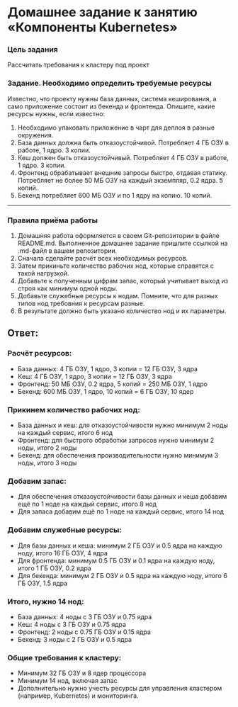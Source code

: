 # Домашнее задание к занятию «Компоненты Kubernetes»

### Цель задания

Рассчитать требования к кластеру под проект

### Задание. Необходимо определить требуемые ресурсы
Известно, что проекту нужны база данных, система кеширования, а само приложение состоит из бекенда и фронтенда. Опишите, какие ресурсы нужны, если известно:

1. Необходимо упаковать приложение в чарт для деплоя в разные окружения. 
2. База данных должна быть отказоустойчивой. Потребляет 4 ГБ ОЗУ в работе, 1 ядро. 3 копии. 
3. Кеш должен быть отказоустойчивый. Потребляет 4 ГБ ОЗУ в работе, 1 ядро. 3 копии. 
4. Фронтенд обрабатывает внешние запросы быстро, отдавая статику. Потребляет не более 50 МБ ОЗУ на каждый экземпляр, 0.2 ядра. 5 копий. 
5. Бекенд потребляет 600 МБ ОЗУ и по 1 ядру на копию. 10 копий.

----

### Правила приёма работы

1. Домашняя работа оформляется в своем Git-репозитории в файле README.md. Выполненное домашнее задание пришлите ссылкой на .md-файл в вашем репозитории.
2. Сначала сделайте расчёт всех необходимых ресурсов.
3. Затем прикиньте количество рабочих нод, которые справятся с такой нагрузкой.
4. Добавьте к полученным цифрам запас, который учитывает выход из строя как минимум одной ноды. 
5. Добавьте служебные ресурсы к нодам. Помните, что для разных типов нод требовния к ресурсам разные. 
6. В результате должно быть указано количество нод и их параметры.

## Ответ:

### Расчёт ресурсов:
- База данных: 4 ГБ ОЗУ, 1 ядро, 3 копии = 12 ГБ ОЗУ, 3 ядра
- Кеш: 4 ГБ ОЗУ, 1 ядро, 3 копии = 12 ГБ ОЗУ, 3 ядра
- Фронтенд: 50 МБ ОЗУ, 0.2 ядра, 5 копий = 250 МБ ОЗУ, 1 ядро
- Бекенд: 600 МБ ОЗУ, 1 ядро, 10 копий = 6 ГБ ОЗУ, 10 ядер

### Прикинем количество рабочих нод:
- База данных и кеш: для отказоустойчивости нужно минимум 2 ноды на каждый сервис, итого 6 нод
- Фронтенд: для быстрого обработки запросов нужно минимум 2 ноды, итого 2 ноды
- Бекенд: для обеспечения производительности нужно минимум 3 ноды, итого 3 ноды

### Добавим запас:
- Для обеспечения отказоустойчивости базы данных и кеша добавим ещё по 1 ноде на каждый сервис, итого 8 нод
- Для запаса добавим ещё по 1 ноде на каждый сервис, итого 14 нод

### Добавим служебные ресурсы:
- Для базы данных и кеша: минимум 2 ГБ ОЗУ и 0.5 ядра на каждую ноду, итого 16 ГБ ОЗУ, 4 ядра
- Для фронтенда: минимум 0.5 ГБ ОЗУ и 0.1 ядра на каждую ноду, итого 1 ГБ ОЗУ, 0.2 ядра
- Для бекенда: минимум 2 ГБ ОЗУ и 0.5 ядра на каждую ноду, итого 6 ГБ ОЗУ, 1.5 ядра

### Итого, нужно 14 нод:
- База данных: 4 ноды с 3 ГБ ОЗУ и 0.75 ядра
- Кеш: 4 ноды с 3 ГБ ОЗУ и 0.75 ядра
- Фронтенд: 2 ноды с 0.75 ГБ ОЗУ и 0.15 ядра
- Бекенд: 3 ноды с 2 ГБ ОЗУ и 0.5 ядра

### Общие требования к кластеру:
- Минимум 32 ГБ ОЗУ и 8 ядер процессора
- Минимум 14 нод, включая запас
- Дополнительно нужно учесть ресурсы для управления кластером (например, Kubernetes) и мониторинга.
